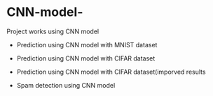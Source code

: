 # CNN-model-
Project works using CNN model

- Prediction using CNN model with MNIST dataset

- Prediction using CNN model with CIFAR dataset

- Prediction using CNN model with CIFAR dataset(imporved results

- Spam detection using CNN model
  
